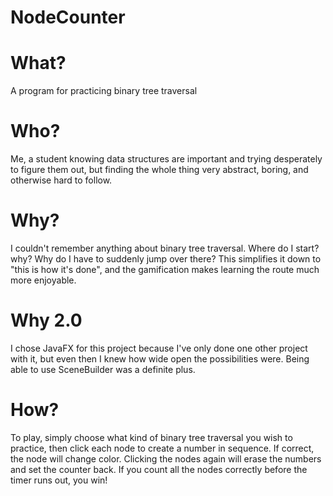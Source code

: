 # NodeCounter

# What?
A program for practicing binary tree traversal

# Who?
Me, a student knowing data structures are important and trying desperately to figure them out, 
but finding the whole thing very abstract, boring, and otherwise hard to follow.

# Why?
I couldn't remember anything about binary tree traversal. Where do I start? why? Why do I have to suddenly jump over there?
This simplifies it down to "this is how it's done", and the gamification makes learning the route much more enjoyable.

# Why 2.0
I chose JavaFX for this project because I've only done one other project with it, but even then I knew how
wide open the possibilities were.  Being able to use SceneBuilder was a definite plus.

# How?
To play, simply choose what kind of binary tree traversal you wish to practice, then click each node to
create a number in sequence. If correct, the node will change color. Clicking the nodes again will erase the
numbers and set the counter back. If you count all the nodes correctly before the timer runs out, you win!
